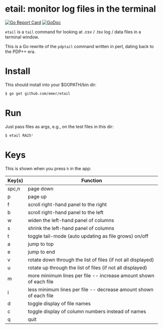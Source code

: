 # etail: monitor log files in the terminal

[![Go Report Card](https://goreportcard.com/badge/github.com/emer/etail)](https://goreportcard.com/report/github.com/emer/etail)
[![GoDoc](https://godoc.org/github.com/emer/emergent?status.svg)](https://godoc.org/github.com/emer/etail)

`etail` is a `tail` command for looking at .csv / .tsv log / data files in a terminal window.

This is a Go rewrite of the `pdptail` command written in perl, dating back to the PDP++ era.

# Install

This should install into your $GOPATH/bin dir:

```bash
$ go get github.com/emer/etail
```

# Run

Just pass files as args, e.g., on the test files in this dir:

```bash
$ etail RA25*
```

# Keys

This is shown when you press `h` in the app:

| Key(s)  | Function      |
| ------- | ------------------------------------------------------ |
| spc,n   | page down                                                     |
| p       | page up                                                       |
| f       | scroll right-hand panel to the right                          |
| b       | scroll right-hand panel to the left                           |
| w       | widen the left-hand panel of columns                          |
| s       | shrink the left-hand panel of columns                         |
| t       | toggle tail-mode (auto updating as file grows) on/off         |
| a       | jump to top                                                   |
| e       | jump to end                                                   |
| v       | rotate down through the list of files (if not all displayed)  |
| u       | rotate up through the list of files (if not all displayed)    |
| m       | more minimum lines per file -- increase amount shown of each file |
| l       | less minimum lines per file -- decrease amount shown of each file |
| d       | toggle display of file names                                  |
| c       | toggle display of column numbers instead of names             |
| q       | quit                                                          |

